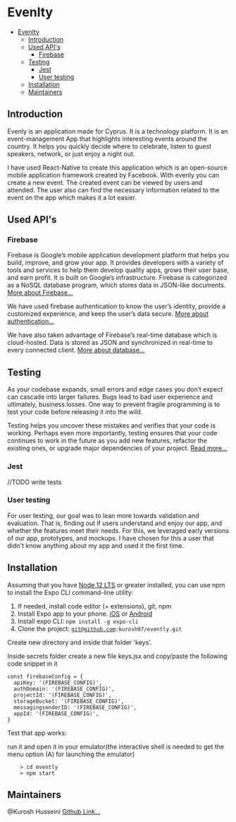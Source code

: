 # Evenlty

- [Evenlty](#evenlty)
  - [Introduction](#introduction)
  - [Used API's](#used-apis)
    - [Firebase](#firebase)
  - [Testing](#testing)
    - [Jest](#jest)
    - [User testing](#user-testing)
  - [Installation](#installation)
  - [Maintainers](#maintainers)

## Introduction
Evenly is an application made for Cyprus. It is a technology platform. It is an event-management App that highlights interesting events around the country. It helps you quickly decide where to celebrate, listen to guest speakers, network, or just enjoy a night out. 

I have used React-Native to create this application which is an open-source mobile application framework created by Facebook.
With evenly you can create a new event. The created event can be viewed by users and attended. The user also can find the necessary information related to the event on the app which makes it a lot easier.  

## Used API's

### Firebase

Firebase is Google’s mobile application development platform that helps you build, improve, and grow your app. It provides developers with a variety of tools and services to help them develop quality apps, grows their user base, and earn profit. It is built on Google’s infrastructure. Firebase is categorized as a NoSQL database program, which stores data in JSON-like documents. <a href="https://medium.com/firebase-developers/what-is-firebase-the-complete-story-abridged-bcc730c5f2c0">More about Firebase...</a>

We have used firebase authentication to know the user’s identity, provide a customized experience, and keep the user’s data secure. <a href="https://firebase.google.com/docs/auth">More about authentication...</a>

We have also taken advantage of Firebase’s real-time database which is cloud-hosted. Data is stored as JSON and synchronized in real-time to every connected client. <a href="https://firebase.google.com/docs/database">More about database...</a>


## Testing

As your codebase expands, small errors and edge cases you don’t expect can cascade into larger failures. Bugs lead to bad user experience and ultimately, business losses. One way to prevent fragile programming is to test your code before releasing it into the wild.

Testing helps you uncover these mistakes and verifies that your code is working. Perhaps even more importantly, testing ensures that your code continues to work in the future as you add new features, refactor the existing ones, or upgrade major dependencies of your project. <a href="https://reactnative.dev/docs/testing-overview">Read more...</a>

### Jest

//TODO write tests

### User testing

For user testing, our goal was to lean more towards validation and evaluation. That is, finding out if users understand and enjoy our app, and whether the features meet their needs. For this, we leveraged early versions of our app, prototypes, and mockups. I have chosen for this a user that didn't know anything about my app and used it the first time.


## Installation

Assuming that you have [Node 12 LTS](https://nodejs.org/en/download/) or greater installed, you can use npm to install the Expo CLI command-line utility:

1. If needed, install code editor (+ extensions), git, npm</li>
2. Install Expo app to your phone. <a href="https://apps.apple.com/us/app/expo-client/id982107779">iOS</a>
   or <a href="https://play.google.com/store/apps/details?id=host.exp.exponent&hl=fi">Android</a></li>
3. Install expo CLI: <code>npm install -g expo-cli</code></li>
4. Clone the project: <code>git@github.com:kurosh97/evently.git</code></li>

Create new directory and inside that folder 'keys'.

Inside secrets folder create a new file keys.jsx and copy/paste the following code snippet in it</li>

```
const firebaseConfig = {
  apiKey: '(FIREBASE_CONFIG)',
  authDomain: '(FIREBASE_CONFIG)',
  projectId: '(FIREBASE_CONFIG)',
  storageBucket: '(FIREBASE_CONFIG)',
  messagingsenderID: '(FIREBASE_CONFIG)',
  appId: '(FIREBASE_CONFIG)',
}

```

Test that app works:

run it and open it in your emulator(the interactive shell is needed to get the menu option (A) for launching the emulator)

        > cd evently
        > npm start


## Maintainers

@Kurosh Husseini <a href="https://github.com/kurosh97">Github Link...</a><br/>

